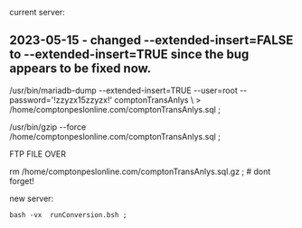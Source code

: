 
current server:

##   2023-05-15 - changed --extended-insert=FALSE  to   --extended-insert=TRUE  since the bug appears to be fixed now.

 /usr/bin/mariadb-dump       --extended-insert=TRUE   --user=root  --password='!zzyzx15zzyzx!'  comptonTransAnlys \\
     > /home/comptonpeslonline.com/comptonTransAnlys.sql   ; 
 
 /usr/bin/gzip  --force /home/comptonpeslonline.com/comptonTransAnlys.sql   ;
     
   FTP FILE OVER
   
   rm   /home/comptonpeslonline.com/comptonTransAnlys.sql.gz   ;   # dont forget!
 
new server:

    bash -vx  runConversion.bsh ;
    
